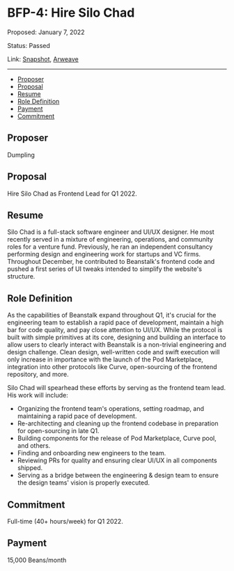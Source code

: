 # BFP-4: Hire Silo Chad

Proposed: January 7, 2022

Status: Passed

Link: [Snapshot](https://snapshot.org/#/beanstalkfarms.eth/proposal/0x877816385676c29543ef286bfe91696406255f351f2c8f99ebb9c931ee3e404c), [Arweave](https://arweave.net/58C1k6FARr_axoksYC39Ia1Ult3C-XNuGuAe3GQzwkU)

---

- [Proposer](#proposer)
- [Proposal](#proposal)
- [Resume](#resume)
- [Role Definition](#role-definition)
- [Payment](#payment)
- [Commitment](#commitment)

## Proposer

Dumpling

## Proposal

Hire Silo Chad as Frontend Lead for Q1 2022. 

## Resume

Silo Chad is a full-stack software engineer and UI/UX designer. He most recently served in a mixture of engineering, operations, and community roles for a venture fund. Previously, he ran an independent consultancy performing design and engineering work for startups and VC firms.
Throughout December, he contributed to Beanstalk's frontend code and pushed a first series of UI tweaks intended to simplify the website's structure.

## Role Definition

As the capabilities of Beanstalk expand throughout Q1, it's crucial for the engineering team to establish a rapid pace of development, maintain a high bar for code quality, and pay close attention to UI/UX. While the protocol is built with simple primitives at its core, designing and building an interface to allow users to clearly interact with Beanstalk is a non-trivial engineering and design challenge. Clean design, well-written code and swift execution will only increase in importance with the launch of the Pod Marketplace, integration into other protocols like Curve, open-sourcing of the frontend repository, and more.

Silo Chad will spearhead these efforts by serving as the frontend team lead. His work will include:

- Organizing the frontend team's operations, setting roadmap, and maintaining a rapid pace of development.
- Re-architecting and cleaning up the frontend codebase in preparation for open-sourcing in late Q1.
- Building components for the release of Pod Marketplace, Curve pool, and others.
- Finding and onboarding new engineers to the team.
- Reviewing PRs for quality and ensuring clear UI/UX in all components shipped.
- Serving as a bridge between the engineering & design team to ensure the design teams' vision is properly executed.

## Commitment

Full-time (40+ hours/week) for Q1 2022. 

## Payment

15,000 Beans/month
